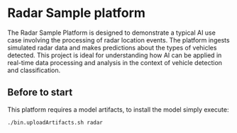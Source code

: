 # Radar Sample platform

The Radar Sample Platform is designed to demonstrate a typical AI use case involving the processing of radar location events. The platform ingests simulated radar data and makes predictions about the types of vehicles detected. This project is ideal for understanding how AI can be applied in real-time data processing and analysis in the context of vehicle detection and classification. 

## Before to start

This platform requires a model artifacts, to install the model simply execute:

```sh
./bin.uploadArtifacts.sh radar
```